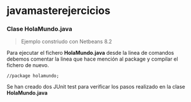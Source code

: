 # javamasterejercicios

### Clase HolaMundo.java

> Ejemplo constriudo con Netbeans 8.2

Para ejecutar el fichero **HolaMundo.java** desde la linea de comandos debemos comentar la linea que hace mención al package y compilar el fichero de nuevo.

~~~
//package holamundo;
~~~

Se han creado dos JUnit test para verificar los pasos realizado en la clase **HolaMundo.java**